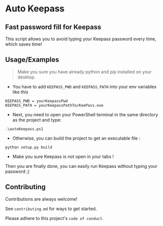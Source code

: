 # Auto Keepass

## Fast password fill for Keepass
This script allows you to avoid typing your Keepass password every time, which saves time!

## Usage/Examples

> Make you sure you have already python and pip installed on your desktop.

-  You have to add  ```KEEPASS_PWD``` and ```KEEPASS_PATH``` into your env variables like this

```
KEEPASS_PWD = yourKeepassPwd
KEEPASS_PATH = yourKeepassPathTo/KeePass.exe
 ```

- Next, you need to open your PowerShell terminal in the same directory as the project and type:
```
.\autoKeepass.ps1
```

- Otherwise, you can build the project to get an executable file :
```
python setup.py build
```

- Make you sure Keepass is not open in your tabs !

Then you are finally done, you can easily run Keepass without typing your password ;)


## Contributing

Contributions are always welcome!

See `contributing.md` for ways to get started.

Please adhere to this project's `code of conduct`.
